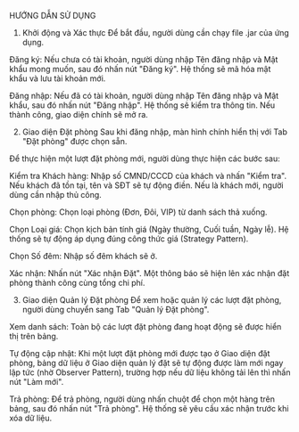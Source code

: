 HƯỚNG DẪN SỬ DỤNG
1. Khởi động và Xác thực
Để bắt đầu, người dùng cần chạy file .jar của ứng dụng.

Đăng ký: Nếu chưa có tài khoản, người dùng nhập Tên đăng nhập và Mật khẩu mong muốn, sau đó nhấn nút "Đăng ký". Hệ thống sẽ mã hóa mật khẩu và lưu tài khoản mới.

Đăng nhập: Nếu đã có tài khoản, người dùng nhập Tên đăng nhập và Mật khẩu, sau đó nhấn nút "Đăng nhập". Hệ thống sẽ kiểm tra thông tin. Nếu thành công, giao diện chính sẽ mở ra.


2. Giao diện Đặt phòng
Sau khi đăng nhập, màn hình chính hiển thị với Tab "Đặt phòng" được chọn sẵn.

Để thực hiện một lượt đặt phòng mới, người dùng thực hiện các bước sau:

Kiểm tra Khách hàng: Nhập số CMND/CCCD của khách và nhấn "Kiểm tra". Nếu khách đã tồn tại, tên và SĐT sẽ tự động điền. Nếu là khách mới, người dùng cần nhập thủ công.

Chọn phòng: Chọn loại phòng (Đơn, Đôi, VIP) từ danh sách thả xuống.

Chọn Loại giá: Chọn kịch bản tính giá (Ngày thường, Cuối tuần, Ngày lễ). Hệ thống sẽ tự động áp dụng đúng công thức giá (Strategy Pattern).

Chọn Số đêm: Nhập số đêm khách sẽ ở.

Xác nhận: Nhấn nút "Xác nhận Đặt". Một thông báo sẽ hiện lên xác nhận đặt phòng thành công cùng tổng chi phí.



3. Giao diện Quản lý Đặt phòng
Để xem hoặc quản lý các lượt đặt phòng, người dùng chuyển sang Tab "Quản lý Đặt phòng".

Xem danh sách: Toàn bộ các lượt đặt phòng đang hoạt động sẽ được hiển thị trên bảng.

Tự động cập nhật: Khi một lượt đặt phòng mới được tạo ở Giao diện đặt phòng, bảng dữ liệu ở Giao diện quản lý đặt sẽ tự động được làm mới ngay lập tức (nhờ Observer Pattern), trường hợp nếu dữ liệu không tải lên thì nhấn nút "Làm mới".

Trả phòng: Để trả phòng, người dùng nhấn chuột để chọn một hàng trên bảng, sau đó nhấn nút "Trả phòng". Hệ thống sẽ yêu cầu xác nhận trước khi xóa dữ liệu.

